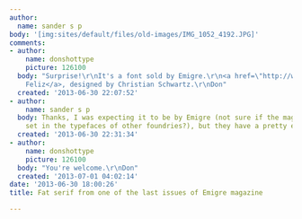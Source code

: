 ```yaml
---
author:
  name: sander s p
body: '[img:sites/default/files/old-images/IMG_1052_4192.JPG]'
comments:
- author:
    name: donshottype
    picture: 126100
  body: "Surprise!\r\nIt's a font sold by Emigre.\r\n<a href=\"http://www.myfonts.com/fonts/emigre/los-feliz/\">Los
    Feliz</a>, designed by Christian Schwartz.\r\nDon"
  created: '2013-06-30 22:07:52'
- author:
    name: sander s p
  body: Thanks, I was expecting it to be by Emigre (not sure if the magazine was ever
    set in the typefaces of other foundries?), but they have a pretty extensive catalog.
  created: '2013-06-30 22:31:34'
- author:
    name: donshottype
    picture: 126100
  body: "You're welcome.\r\nDon"
  created: '2013-07-01 04:02:14'
date: '2013-06-30 18:00:26'
title: Fat serif from one of the last issues of Emigre magazine

---
```


